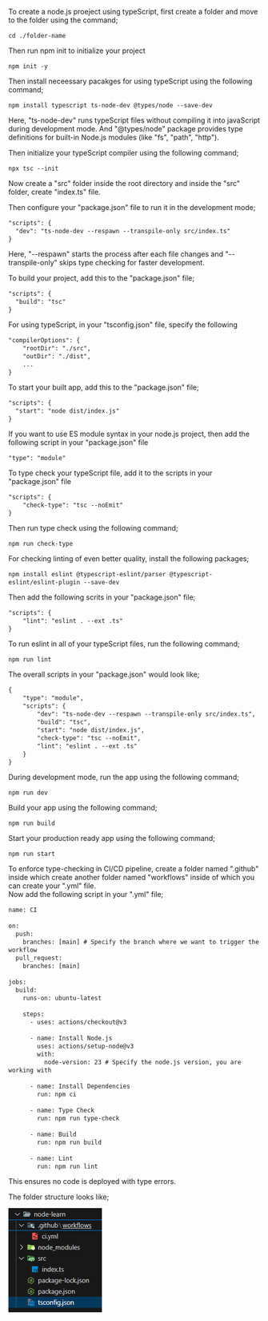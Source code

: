 To create a node.js proeject using typeScript, first create a folder and move to the folder using the command;

```
cd ./folder-name
```

Then run npm init to initialize your project

```
npm init -y
```

Then install neceessary pacakges for using typeScript using the following command;

```
npm install typescript ts-node-dev @types/node --save-dev
```

Here, "ts-node-dev" runs typeScript files without compiling it into javaScript during development mode. And "@types/node" package provides type definitions for built-in Node.js modules (like "fs", "path", "http").

Then initialize your typeScript compiler using the following command;

```
npx tsc --init
```

Now create a "src" folder inside the root directory and inside the "src" folder, create "index.ts" file.

Then configure your "package.json" file to run it in the development mode;

```
"scripts": {
  "dev": "ts-node-dev --respawn --transpile-only src/index.ts"
}
```

Here, "--respawn" starts the process after each file changes and "--transpile-only" skips type checking for faster development.

To build your project, add this to the "package.json" file;

```
"scripts": {
  "build": "tsc"
}
```

For using typeScript, in your "tsconfig.json" file, specify the following

```
"compilerOptions": {
    "rootDir": "./src",
    "outDir": "./dist",
    ...
}
```

To start your built app, add this to the "package.json" file;

```
"scripts": {
  "start": "node dist/index.js"
}
```

If you want to use ES module syntax in your node.js project, then add the following script in your "package.json" file

```
"type": "module"
```

To type check your typeScript file, add it to the scripts in your "package.json" file

```
"scripts": {
    "check-type": "tsc --noEmit"
}
```

Then run type check using the following command;

```
npm run check-type
```

For checking linting of even better quality, install the following packages;

```
npm install eslint @typescript-eslint/parser @typescript-eslint/eslint-plugin --save-dev
```

Then add the following scrits in your "package.json" file;

```
"scripts": {
    "lint": "eslint . --ext .ts"
}
```

To run eslint in all of your typeScript files, run the following command;

```
npm run lint
```

The overall scripts in your "package.json" would look like;

```
{
    "type": "module",
    "scripts": {
        "dev": "ts-node-dev --respawn --transpile-only src/index.ts",
        "build": "tsc",
        "start": "node dist/index.js",
        "check-type": "tsc --noEmit",
        "lint": "eslint . --ext .ts"
    }
}
```

During development mode, run the app using the following command;

```
npm run dev
```

Build your app using the following command;

```
npm run build
```

Start your production ready app using the following command;

```
npm run start
```

To enforce type-checking in CI/CD pipeline, create a folder named ".github" inside which create another folder named "workflows" inside of which you can create your ".yml" file.
<br> Now add the following script in your ".yml" file;

```
name: CI

on:
  push:
    branches: [main] # Specify the branch where we want to trigger the workflow
  pull_request:
    branches: [main]

jobs:
  build:
    runs-on: ubuntu-latest

    steps:
      - uses: actions/checkout@v3

      - name: Install Node.js
        uses: actions/setup-node@v3
        with:
          node-version: 23 # Specify the node.js version, you are working with

      - name: Install Dependencies
        run: npm ci

      - name: Type Check
        run: npm run type-check

      - name: Build
        run: npm run build

      - name: Lint
        run: npm run lint
```

This ensures no code is deployed with type errors.

The folder structure looks like;

![project-setup](../images/project-setup.png)
